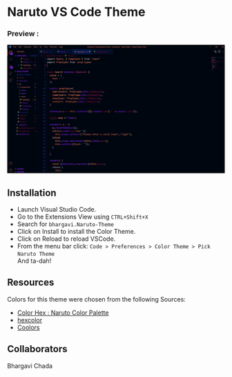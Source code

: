 # Naruto VS Code Theme

### Preview :

![Preview img](/images/preview.JPG)

## Installation

- Launch Visual Studio Code.
- Go to the Extensions View using `CTRL+Shift+X`
- Search for `bhargavi.Naruto-Theme`
- Click on Install to install the Color Theme.
- Click on Reload to reload VSCode.
- From the menu bar click: `Code > Preferences > Color Theme > Pick Naruto Theme` <br>
  And ta-dah!

## Resources

Colors for this theme were chosen from the following Sources:

- [Color Hex : Naruto Color Palette](https://www.color-hex.com/color-palette/11138)
- [hexcolor](https://hexcolor.co/image-to-colors)
- [Coolors](https://coolors.co/)

## Collaborators

Bhargavi Chada
